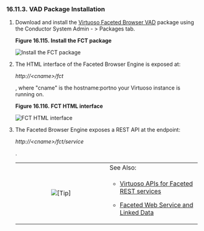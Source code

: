 <div>

<div>

<div>

<div>

### 16.11.3. VAD Package Installation

</div>

</div>

</div>

<div>

1.  Download and install the <a
    href="http://download.openlinksw.com/packages/5.0/virtuoso/fct_dav.vad"
    class="ulink" target="_top">Virtuoso Faceted Browser VAD</a> package
    using the Conductor System Admin - \> Packages tab.

    <div>

    <div>

    **Figure 16.115. Install the FCT package**

    <div>

    <div>

    ![Install the FCT package](images/ui/fb1.png)

    </div>

    </div>

    </div>

      

    </div>

2.  The HTML interface of the Faceted Browser Engine is exposed at:

    <span class="emphasis">*http://\<cname\>/fct*</span>

    , where "cname" is the hostname:portno your Virtuoso instance is
    running on.

    <div>

    <div>

    **Figure 16.116. FCT HTML interface**

    <div>

    <div>

    ![FCT HTML interface](images/ui/fb2.png)

    </div>

    </div>

    </div>

      

    </div>

3.  The Faceted Browser Engine exposes a REST API at the endpoint:

    <span class="emphasis">*http://\<cname\>/fct/service*</span>

    .

    <div>

    <table data-border="0" data-summary="Tip: See Also:
    ">
    <colgroup>
    <col style="width: 50%" />
    <col style="width: 50%" />
    </colgroup>
    <tbody>
    <tr class="odd">
    <td rowspan="2" style="text-align: center;" data-valign="top"
    width="25"><img src="images/tip.png" alt="[Tip]" /></td>
    <td style="text-align: left;">See Also:</td>
    </tr>
    <tr class="even">
    <td style="text-align: left;" data-valign="top"><div
    class="itemizedlist">
    <ul>
    <li><p><a
    href="virtuosospongerfacentui.html#virtuosospongerfacentuirestapi"
    class="link" title="Virtuoso APIs for Faceted REST services">Virtuoso
    APIs for Faceted REST services</a></p></li>
    <li><p><a
    href="rdfiridereferencingfacet.html#rdfiridereferencingfacetws"
    class="link" title="Faceted Web Service and Linked Data">Faceted Web
    Service and Linked Data</a></p></li>
    </ul>
    </div></td>
    </tr>
    </tbody>
    </table>

    </div>

</div>

</div>
